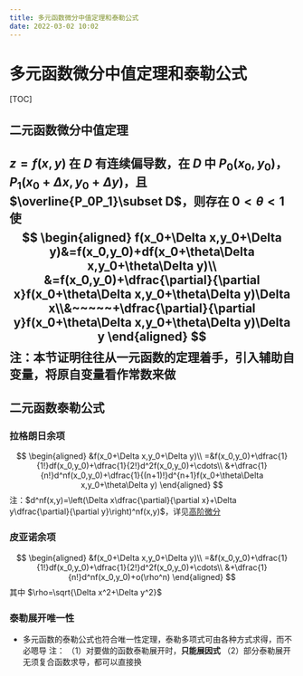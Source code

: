 ```yaml
---
title: 多元函数微分中值定理和泰勒公式
date: 2022-03-02 10:02
---
```

# 多元函数微分中值定理和泰勒公式
[TOC]
## 二元函数微分中值定理
$z=f(x,y)$ 在 $D$ 有连续偏导数，在 $D$ 中 $P_0(x_0,y_0)$，$P_1(x_0+\Delta x,y_0+\Delta y)$，且 $\overline{P_0P_1}\subset D$，则存在 $0<\theta<1$ 使
$$
\begin{aligned}
f(x_0+\Delta x,y_0+\Delta y)&=f(x_0,y_0)+df(x_0+\theta\Delta x,y_0+\theta\Delta y)\\
&=f(x_0,y_0)+\dfrac{\partial}{\partial x}f(x_0+\theta\Delta x,y_0+\theta\Delta y)\Delta x\\&~~~~~+\dfrac{\partial}{\partial y}f(x_0+\theta\Delta x,y_0+\theta\Delta y)\Delta y
\end{aligned}
$$
注：本节证明往往从一元函数的定理着手，引入辅助自变量，将原自变量看作常数来做
---
## 二元函数泰勒公式
### 拉格朗日余项
$$
\begin{aligned}
&f(x_0+\Delta x,y_0+\Delta y)\\
=&f(x_0,y_0)+\dfrac{1}{1!}df(x_0,y_0)+\dfrac{1}{2!}d^2f(x_0,y_0)+\cdots\\
&+\dfrac{1}{n!}d^nf(x_0,y_0)+\dfrac{1}{(n+1)!}d^{n+1}f(x_0+\theta\Delta x,y_0+\theta\Delta y)
\end{aligned}
$$
注：$d^nf(x,y)=\left(\Delta x\dfrac{\partial}{\partial x}+\Delta y\dfrac{\partial}{\partial y}\right)^nf(x,y)$，详见[高阶微分](./偏导数与全微分.md#高阶微分)

### 皮亚诺余项
$$
\begin{aligned}
&f(x_0+\Delta x,y_0+\Delta y)\\
=&f(x_0,y_0)+\dfrac{1}{1!}df(x_0,y_0)+\dfrac{1}{2!}d^2f(x_0,y_0)+\cdots\\
&+\dfrac{1}{n!}d^nf(x_0,y_0)+o(\rho^n)
\end{aligned}
$$
其中 $\rho=\sqrt{\Delta x^2+\Delta y^2}$
### 泰勒展开唯一性
* 多元函数的泰勒公式也符合唯一性定理，泰勒多项式可由各种方式求得，而不必嗯导
注：
（1）对要做的函数泰勒展开时，**只能展因式**
（2）部分泰勒展开无须复合函数求导，都可以直接换
